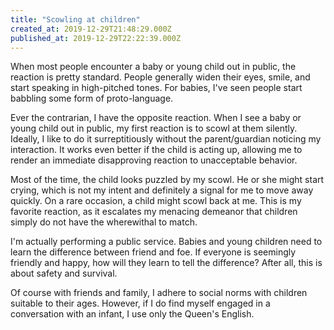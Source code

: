 ```yaml
---
title: "Scowling at children"
created_at: 2019-12-29T21:48:29.000Z
published_at: 2019-12-29T22:22:39.000Z
---
```

When most people encounter a baby or young child out in public, the reaction is pretty standard. People generally widen their eyes, smile, and start speaking in high-pitched tones. For babies, I've seen people start babbling some form of proto-language. 

Ever the contrarian, I have the opposite reaction. When I see a baby or young child out in public, my first reaction is to scowl at them silently. Ideally, I like to do it surreptitiously without the parent/guardian noticing my interaction. It works even better if the child is acting up, allowing me to render an immediate disapproving reaction to unacceptable behavior. 

Most of the time, the child looks puzzled by my scowl. He or she might start crying, which is not my intent and definitely a signal for me to move away quickly. On a rare occasion, a child might scowl back at me. This is my favorite reaction, as it escalates my menacing demeanor that children simply do not have the wherewithal to match.

I'm actually performing a public service. Babies and young children need to learn the difference between friend and foe. If everyone is seemingly friendly and happy, how will they learn to tell the difference? After all, this is about safety and survival.

Of course with friends and family, I adhere to social norms with children suitable to their ages. However, if I do find myself engaged in a conversation with an infant, I use only the Queen's English.
